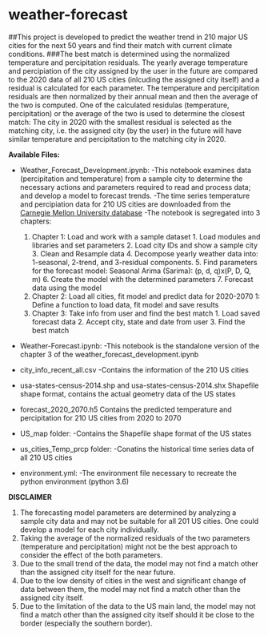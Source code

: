 # weather-forecast

##This project is developed to predict the weather trend in 210 major US cities for the next 50 years  and find their match with current climate conditions.
###The best match is determined using the normalized temperature and percipitation residuals. The yearly average temperature and percipiation of the city assigned by the user in the future are compared to the 2020 data of all 210 US cities (inlcuding the assigned city itself) and a residual is calculated for each parameter. The temperature and percipitation residuals are then normalized by their annual mean and then the average of the two is computed. One of the calculated residulas (temperature, percipitation) or the average of the two is used to determine the closest match: The city in 2020 with the smallest residual is selected as the matching city, i.e. the assigned city (by the user) in the future will have similar temperature and percipitation to the matching city in 2020.

**Available Files:**
- Weather_Forecast_Development.ipynb: 
  -This notebook examines data (percipitation and temperature) from a sample city to determine the necessary actions and parameters required to read and process data; and develop a model to forecast trends.
  -The time series temperature and percipiation data for 210 US cities are downloaded from the [Carnegie Mellon University database](https://kilthub.cmu.edu/articles/dataset/Compiled_daily_temperature_and_precipitation_data_for_the_U_S_cities/7890488)
  -The notebook is segregated into 3 chapters:
    1. Chapter 1: Load and work with a sample dataset
      1. Load modules and libraries and set parameters
      2. Load city IDs and show a sample city
      3. Clean and Resample data
      4. Decompose yearly weather data into: 1-seasonal, 2-trend, and 3-residual components. 
      5. Find parameters for the forecast model: Seasonal Arima (Sarima): (p, d, q)x(P, D, Q, m) 
      6. Create the model with the determined parameters 
      7. Forecast data using the model
    2. Chapter 2: Load all cities, fit model and predict data for 2020-2070
      1: Define a function to load data, fit model and save results 
    3. Chapter 3: Take info from user and find the best match
      1. Load saved forecast data
      2. Accept city, state and date from user 
      3. Find the best match
        
- Weather-Forecast.ipynb:
  -This notebook is the standalone version of the chapter 3 of the weather_forecast_development.ipynb
    
- city_info_recent_all.csv
  -Contains the information of the 210 US cities
    
- usa-states-census-2014.shp and usa-states-census-2014.shx
    Shapefile shape format, contains the actual geometry data of the US states
    
- forecast_2020_2070.h5
    Contains the predicted temperature and percipitation for 210 US cities from 2020 to 2070
    
- US_map folder:
  -Contains the Shapefile shape format of the US states
  
- us_cities_Temp_prcp folder:
  -Conatins the historical time series data of all 210 US cities
  
- environment.yml:
  -The environment file necessary to recreate the python environment (python 3.6)
    
**DISCLAIMER**
1. The forecasting model parameters are determined by analyzing a sample city data and may not be suitable for all 201 US cities. One could develop a model for each city individually.
2. Taking the average of the normalized residuals of the two parameters (temperature and percipitation) might not be the best approach to consider the effect of the both parameters.
3. Due to the small trend of the data, the model may not find a match other than the assigned city itself for the near future. 
4. Due to the low density of cities in the west and significant change of data between them, the model may not find a match other than the assigned city itself.
5. Due to the limitation of the data to the US main land, the model may not find a match other than the assigned city itself should it be close to the border (especially the southern border).
    

